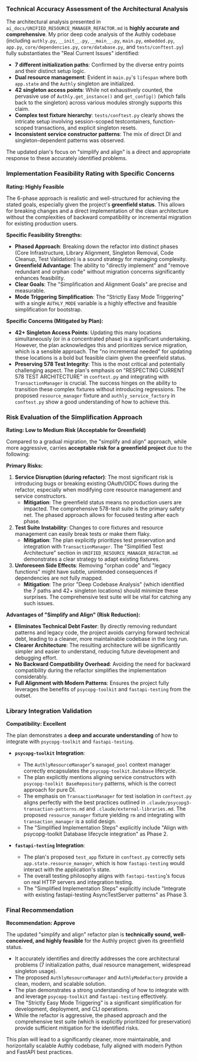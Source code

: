 ### **Technical Accuracy Assessment of the Architectural Analysis**

The architectural analysis presented in `ai_docs/UNIFIED_RESOURCE_MANAGER_REFACTOR.md` is **highly accurate and comprehensive**. My prior deep code analysis of the Authly codebase (including `authly.py`, `__init__.py`, `__main__.py`, `main.py`, `embedded.py`, `app.py`, `core/dependencies.py`, `core/database.py`, and `tests/conftest.py`) fully substantiates the "Real Current Issues" identified:

*   **7 different initialization paths**: Confirmed by the diverse entry points and their distinct setup logic.
*   **Dual resource management**: Evident in `main.py`'s `lifespan` where both `app.state` and the `Authly` singleton are initialized.
*   **42 singleton access points**: While not exhaustively counted, the pervasive use of `Authly.get_instance()` and `get_config()` (which falls back to the singleton) across various modules strongly supports this claim.
*   **Complex test fixture hierarchy**: `tests/conftest.py` clearly shows the intricate setup involving session-scoped testcontainers, function-scoped transactions, and explicit singleton resets.
*   **Inconsistent service constructor patterns**: The mix of direct DI and singleton-dependent patterns was observed.

The updated plan's focus on "simplify and align" is a direct and appropriate response to these accurately identified problems.

### **Implementation Feasibility Rating with Specific Concerns**

**Rating: Highly Feasible**

The 6-phase approach is realistic and well-structured for achieving the stated goals, especially given the project's **greenfield status**. This allows for breaking changes and a direct implementation of the clean architecture without the complexities of backward compatibility or incremental migration for existing production users.

**Specific Feasibility Strengths:**

*   **Phased Approach**: Breaking down the refactor into distinct phases (Core Infrastructure, Library Alignment, Singleton Removal, Code Cleanup, Test Validation) is a sound strategy for managing complexity.
*   **Greenfield Advantage**: The ability to "directly implement" and "remove redundant and orphan code" without migration concerns significantly enhances feasibility.
*   **Clear Goals**: The "Simplification and Alignment Goals" are precise and measurable.
*   **Mode Triggering Simplification**: The "Strictly Easy Mode Triggering" with a single `AUTHLY_MODE` variable is a highly effective and feasible simplification for bootstrap.

**Specific Concerns (Mitigated by Plan):**

*   **42+ Singleton Access Points**: Updating this many locations simultaneously (or in a concentrated phase) is a significant undertaking. However, the plan acknowledges this and prioritizes service migration, which is a sensible approach. The "no incremental needed" for updating these locations is a bold but feasible claim given the greenfield status.
*   **Preserving 578 Test Integrity**: This is the most critical and potentially challenging aspect. The plan's emphasis on "RESPECTING CURRENT 578 TEST ARCHITECTURE" in `conftest.py` and integrating with `TransactionManager` is crucial. The success hinges on the ability to transition these complex fixtures without introducing regressions. The proposed `resource_manager` fixture and `authly_service_factory` in `conftest.py` show a good understanding of how to achieve this.

### **Risk Evaluation of the Simplification Approach**

**Rating: Low to Medium Risk (Acceptable for Greenfield)**

Compared to a gradual migration, the "simplify and align" approach, while more aggressive, carries **acceptable risk for a greenfield project** due to the following:

**Primary Risks:**

1.  **Service Disruption (during refactor)**: The most significant risk is introducing bugs or breaking existing OAuth/OIDC flows during the refactor, especially when modifying core resource management and service constructors.
    *   **Mitigation**: The greenfield status means no production users are impacted. The comprehensive 578-test suite is the primary safety net. The phased approach allows for focused testing after each phase.
2.  **Test Suite Instability**: Changes to core fixtures and resource management can easily break tests or make them flaky.
    *   **Mitigation**: The plan explicitly prioritizes test preservation and integration with `TransactionManager`. The "Simplified Test Architecture" section in `UNIFIED_RESOURCE_MANAGER_REFACTOR.md` demonstrates a clear strategy to adapt existing fixtures.
3.  **Unforeseen Side Effects**: Removing "orphan code" and "legacy functions" might have subtle, unintended consequences if dependencies are not fully mapped.
    *   **Mitigation**: The prior "Deep Codebase Analysis" (which identified the 7 paths and 42+ singleton locations) should minimize these surprises. The comprehensive test suite will be vital for catching any such issues.

**Advantages of "Simplify and Align" (Risk Reduction):**

*   **Eliminates Technical Debt Faster**: By directly removing redundant patterns and legacy code, the project avoids carrying forward technical debt, leading to a cleaner, more maintainable codebase in the long run.
*   **Clearer Architecture**: The resulting architecture will be significantly simpler and easier to understand, reducing future development and debugging effort.
*   **No Backward Compatibility Overhead**: Avoiding the need for backward compatibility during the refactor simplifies the implementation considerably.
*   **Full Alignment with Modern Patterns**: Ensures the project fully leverages the benefits of `psycopg-toolkit` and `fastapi-testing` from the outset.

### **Library Integration Validation**

**Compatibility: Excellent**

The plan demonstrates a **deep and accurate understanding** of how to integrate with `psycopg-toolkit` and `fastapi-testing`.

*   **`psycopg-toolkit` Integration**:
    *   The `AuthlyResourceManager`'s `managed_pool` context manager correctly encapsulates the `psycopg-toolkit.Database` lifecycle.
    *   The plan explicitly mentions aligning service constructors with `psycopg-toolkit BaseRepository` patterns, which is the correct approach for pure DI.
    *   The emphasis on `TransactionManager` for test isolation in `conftest.py` aligns perfectly with the best practices outlined in `.claude/psycopg3-transaction-patterns.md` and `.claude/external-libraries.md`. The proposed `resource_manager` fixture yielding `rm` and integrating with `transaction_manager` is a solid design.
    *   The "Simplified Implementation Steps" explicitly include "Align with psycopg-toolkit Database lifecycle integration" as Phase 2.

*   **`fastapi-testing` Integration**:
    *   The plan's proposed `test_app` fixture in `conftest.py` correctly sets `app.state.resource_manager`, which is how `fastapi-testing` would interact with the application's state.
    *   The overall testing philosophy aligns with `fastapi-testing`'s focus on real HTTP servers and integration testing.
    *   The "Simplified Implementation Steps" explicitly include "Integrate with existing fastapi-testing AsyncTestServer patterns" as Phase 3.

### **Final Recommendation**

**Recommendation: Approve**

The updated "simplify and align" refactor plan is **technically sound, well-conceived, and highly feasible** for the Authly project given its greenfield status.

*   It accurately identifies and directly addresses the core architectural problems (7 initialization paths, dual resource management, widespread singleton usage).
*   The proposed `AuthlyResourceManager` and `AuthlyModeFactory` provide a clean, modern, and scalable solution.
*   The plan demonstrates a strong understanding of how to integrate with and leverage `psycopg-toolkit` and `fastapi-testing` effectively.
*   The "Strictly Easy Mode Triggering" is a significant simplification for development, deployment, and CLI operations.
*   While the refactor is aggressive, the phased approach and the comprehensive test suite (which is explicitly prioritized for preservation) provide sufficient mitigation for the identified risks.

This plan will lead to a significantly cleaner, more maintainable, and horizontally scalable Authly codebase, fully aligned with modern Python and FastAPI best practices.
